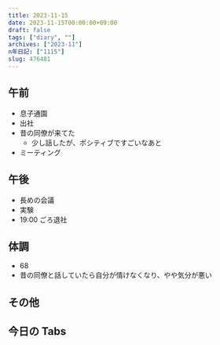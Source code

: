 ```yaml
---
title: 2023-11-15
date: 2023-11-15T00:00:00+09:00
draft: false
tags: ["diary", ""]
archives: ["2023-11"]
n年日記: ["1115"]
slug: 476481
---
```


## 午前

- 息子通園
- 出社
- 昔の同僚が来てた
  - 少し話したが、ポシティブですごいなあと
- ミーティング

## 午後

- 長めの会議
- 実験
- 19:00 ごろ退社

## 体調

- 68
- 昔の同僚と話していたら自分が情けなくなり、やや気分が悪い

## その他

## 今日の Tabs

